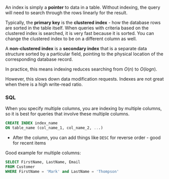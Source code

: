An index is simply a **pointer** to data in a table. Without indexing, the query will need to search through the rows linearly for the result. 

Typically, the **primary key** is the **clustered index** - how the database rows are sorted in the table itself. When queries with criteria based on the clustered index is searched, it is very fast because it is sorted. You can change the clustered index to be on a different column as well. 

A **non-clustered index** is a **secondary index** that is a separate data structure sorted by a particular field, pointing to the physical location of the corresponding database record. 

In practice, this means indexing reduces searching from $O(n)$ to $O(logn)$. 

However, this slows down data modification requests. Indexes are not great when there is a high write-read ratio. 

### SQL
When you specify multiple columns, you are indexing by multiple columns, so it is best for queries that involve these multiple columns. 
```sql
CREATE INDEX index_name
ON table_name (col_name_1, col_name_2, ...)
```

- After the column, you can add things like `DESC` for reverse order - good for recent items

Good example for multiple columns: 
```sql
SELECT FirstName, LastName, Email
FROM Customer
WHERE FirstName = 'Mark' and LastName = 'Thompson'
```